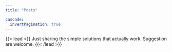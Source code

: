 ```yaml
---
title: "Posts"

cascade:
  invertPagination: true
---
```


{{< lead >}}
Just sharing the simple solutions that actually work. Suggestion are welcome.
{{< /lead >}}

